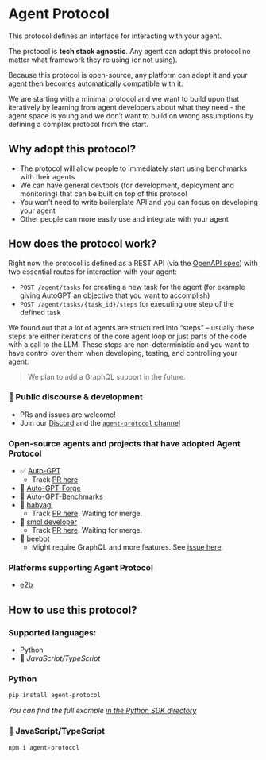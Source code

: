 # Agent Protocol
This protocol defines an interface for interacting with your agent.

The protocol is **tech stack agnostic**. Any agent can adopt this protocol no matter what framework they're using (or not using).

Because this protocol is open-source, any platform can adopt it and your agent then becomes automatically compatible with it.

We are starting with a minimal protocol and we want to build upon that iteratively by learning from agent developers about what they need - the agent space is young and we don’t want to build on wrong assumptions by defining a complex protocol from the start.

## Why adopt this protocol?
- The protocol will allow people to immediately start using benchmarks with their agents
- We can have general devtools (for development, deployment and monitoring) that can be built on top of this protocol
- You won’t need to write boilerplate API and you can focus on developing your agent
- Other people can more easily use and integrate with your agent

## How does the protocol work?
Right now the protocol is defined as a REST API (via the [OpenAPI spec](./openapi.yml)) with two essential routes for interaction with your agent:
- `POST /agent/tasks` for creating a new task for the agent (for example giving AutoGPT an objective that you want to accomplish)
- `POST /agent/tasks/{task_id}/steps` for executing one step of the defined task

We found out that a lot of agents are structured into “steps” – usually these steps are either iterations of the core agent loop or just parts of the code with a call to the LLM. These steps are non-deterministic and you want to have control over them when developing, testing, and controlling your agent.

> We plan to add a GraphQL support in the future.

### 💬 Public discourse & development
- PRs and issues are welcome!
- Join our [Discord](https://discord.gg/U7KEcGErtQ) and the [`agent-protocol` channel](https://discord.com/channels/1092455714431180995/1132296350894133379)

### Open-source agents and projects that have adopted Agent Protocol
- ✅ [Auto-GPT](https://github.com/Significant-Gravitas/Auto-GPT)
  - Track [PR here](https://github.com/Significant-Gravitas/Auto-GPT/pull/5044)
- 🚧 [Auto-GPT-Forge](https://github.com/Significant-Gravitas/Auto-GPT-Forge)
- 🚧 [Auto-GPT-Benchmarks](https://github.com/Significant-Gravitas/Auto-GPT-Benchmarks)
- 🚧 [babyagi](https://github.com/yoheinakajima/babyagi)
  - Track [PR here](https://github.com/yoheinakajima/babyagi/pull/356). Waiting for merge.
- 🚧 [smol developer](https://github.com/smol-ai/developer)
  - Track [PR here](https://github.com/smol-ai/developer/pull/123). Waiting for merge.
- 🚧 [beebot](https://github.com/AutoPackAI/beebot)
  - Might require GraphQL and more features. See [issue here](https://github.com/e2b-dev/agent-protocol/issues/9).

### Platforms supporting Agent Protocol
- [e2b](https://e2b.dev)

## How to use this protocol?
### Supported languages:
- Python
- 🚧 *JavaScript/TypeScript*

### Python

```sh
pip install agent-protocol
```
_You can find the full example [in the Python SDK directory](./agent/python/README.md)_

### 🚧 JavaScript/TypeScript 
```sh
npm i agent-protocol
```
